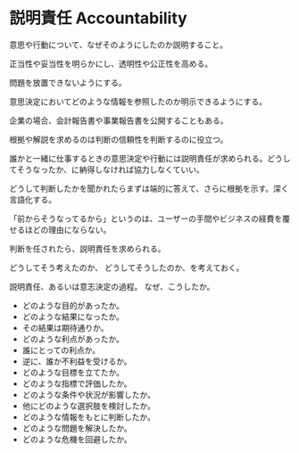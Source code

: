 # 説明責任 Accountability

意思や行動について、なぜそのようにしたのか説明すること。

正当性や妥当性を明らかにし、透明性や公正性を高める。

問題を放置できないようにする。

意思決定においてどのような情報を参照したのか明示できるようにする。

企業の場合、会計報告書や事業報告書を公開することもある。

根拠や解説を求めるのは判断の信頼性を判断するのに役立つ。

誰かと一緒に仕事するときの意思決定や行動には説明責任が求められる。どうしてそうなったか、に納得しなければ協力しなくていい。

どうして判断したかを聞かれたらまずは端的に答えて、さらに根拠を示す。深く言語化する。

「前からそうなってるから」というのは、ユーザーの手間やビジネスの経費を覆せるほどの理由にならない。

判断を任されたら、説明責任を求められる。

どうしてそう考えたのか、
どうしてそうしたのか、を考えておく。

説明責任、あるいは意志決定の過程。
なぜ、こうしたか。

- どのような目的があったか。
- どのような結果になったか。
- その結果は期待通りか。
- どのような利点があったか。
- 誰にとっての利点か。
- 逆に、誰か不利益を受けるか。
- どのような目標を立てたか。
- どのような指標で評価したか。
- どのような条件や状況が影響したか。
- 他にどのような選択肢を検討したか。
- どのような情報をもとに判断したか。
- どのような問題を解決したか。
- どのような危機を回避したか。
